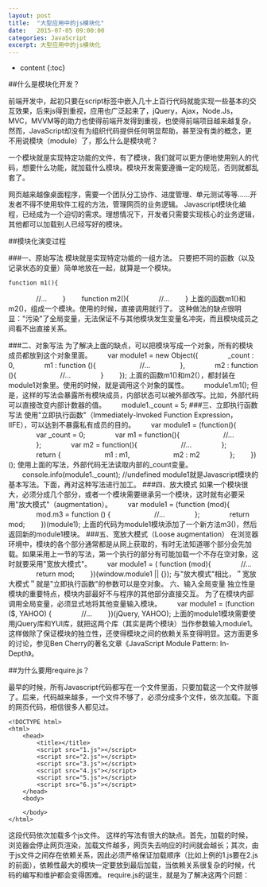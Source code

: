 ```yaml
---
layout: post
title:  "大型应用中的js模块化"
date:   2015-07-05 09:00:00
categories: JavaScript
excerpt: 大型应用中的js模块化
---
```


* content
{:toc}


##什么是模块化开发？

前端开发中，起初只要在script标签中嵌入几十上百行代码就能实现一些基本的交互效果，后来js得到重视，应用也广泛起来了，jQuery，Ajax，Node.Js，MVC，MVVM等的助力也使得前端开发得到重视，也使得前端项目越来越复杂，然而，JavaScript却没有为组织代码提供任何明显帮助，甚至没有类的概念，更不用说模块（module）了，那么什么是模块呢？

一个模块就是实现特定功能的文件，有了模块，我们就可以更方便地使用别人的代码，想要什么功能，就加载什么模块。模块开发需要遵循一定的规范，否则就都乱套了。

网页越来越像桌面程序，需要一个团队分工协作、进度管理、单元测试等等......开发者不得不使用软件工程的方法，管理网页的业务逻辑。
Javascript模块化编程，已经成为一个迫切的需求。理想情况下，开发者只需要实现核心的业务逻辑，其他都可以加载别人已经写好的模块。


##模块化演变过程

###一、原始写法
模块就是实现特定功能的一组方法。
只要把不同的函数（以及记录状态的变量）简单地放在一起，就算是一个模块。

	function m1(){
　　　　//...
　　}
　　function m2(){
　　　　//...
　　}
上面的函数m1()和m2()，组成一个模块。使用的时候，直接调用就行了。
这种做法的缺点很明显："污染"了全局变量，无法保证不与其他模块发生变量名冲突，而且模块成员之间看不出直接关系。

###二、对象写法
为了解决上面的缺点，可以把模块写成一个对象，所有的模块成员都放到这个对象里面。
　　var module1 = new Object({
　　　　_count : 0,
　　　　m1 : function (){
　　　　　　//...
　　　　},
　　　　m2 : function (){
　　　　　　//...
　　　　}
　　});
上面的函数m1()和m2(），都封装在module1对象里。使用的时候，就是调用这个对象的属性。
　　module1.m1();
但是，这样的写法会暴露所有模块成员，内部状态可以被外部改写。比如，外部代码可以直接改变内部计数器的值。
　　module1._count = 5;
###三、立即执行函数写法
使用"立即执行函数"（Immediately-Invoked Function Expression，IIFE），可以达到不暴露私有成员的目的。
　　var module1 = (function(){
　　　　var _count = 0;
　　　　var m1 = function(){
　　　　　　//...
　　　　};
　　　　var m2 = function(){
　　　　　　//...
　　　　};
　　　　return {
　　　　　　m1 : m1,
　　　　　　m2 : m2
　　　　};
　　})();
使用上面的写法，外部代码无法读取内部的_count变量。
　　console.info(module1._count); //undefined
module1就是Javascript模块的基本写法。下面，再对这种写法进行加工。
###四、放大模式
如果一个模块很大，必须分成几个部分，或者一个模块需要继承另一个模块，这时就有必要采用"放大模式"（augmentation）。
　　var module1 = (function (mod){
　　　　mod.m3 = function () {
　　　　　　//...
　　　　};
　　　　return mod;
　　})(module1);
上面的代码为module1模块添加了一个新方法m3()，然后返回新的module1模块。
###五、宽放大模式（Loose augmentation）
在浏览器环境中，模块的各个部分通常都是从网上获取的，有时无法知道哪个部分会先加载。如果采用上一节的写法，第一个执行的部分有可能加载一个不存在空对象，这时就要采用"宽放大模式"。
　　var module1 = ( function (mod){
　　　　//...
　　　　return mod;
　　})(window.module1 || {});
与"放大模式"相比，＂宽放大模式＂就是"立即执行函数"的参数可以是空对象。
六、输入全局变量
独立性是模块的重要特点，模块内部最好不与程序的其他部分直接交互。
为了在模块内部调用全局变量，必须显式地将其他变量输入模块。
　　var module1 = (function ($, YAHOO) {
　　　　//...
　　})(jQuery, YAHOO);
上面的module1模块需要使用jQuery库和YUI库，就把这两个库（其实是两个模块）当作参数输入module1。这样做除了保证模块的独立性，还使得模块之间的依赖关系变得明显。这方面更多的讨论，参见Ben Cherry的著名文章《JavaScript Module Pattern: In-Depth》。




##为什么要用require.js？

最早的时候，所有Javascript代码都写在一个文件里面，只要加载这一个文件就够了。后来，代码越来越多，一个文件不够了，必须分成多个文件，依次加载。下面的网页代码，相信很多人都见过。

	<!DOCTYPE html>
	<html>
		<head>
			<title></title>
			<script src="1.js"></script>	
			<script src="2.js"></script>
			<script src="3.js"></script>
			<script src="4.js"></script>
			<script src="5.js"></script>
			<script src="6.js"></script>
		</head>
		<body>

		</body>
	</html>
	
这段代码依次加载多个js文件。
这样的写法有很大的缺点。首先，加载的时候，浏览器会停止网页渲染，加载文件越多，网页失去响应的时间就会越长；其次，由于js文件之间存在依赖关系，因此必须严格保证加载顺序（比如上例的1.js要在2.js的前面），依赖性最大的模块一定要放到最后加载，当依赖关系很复杂的时候，代码的编写和维护都会变得困难。
require.js的诞生，就是为了解决这两个问题：








